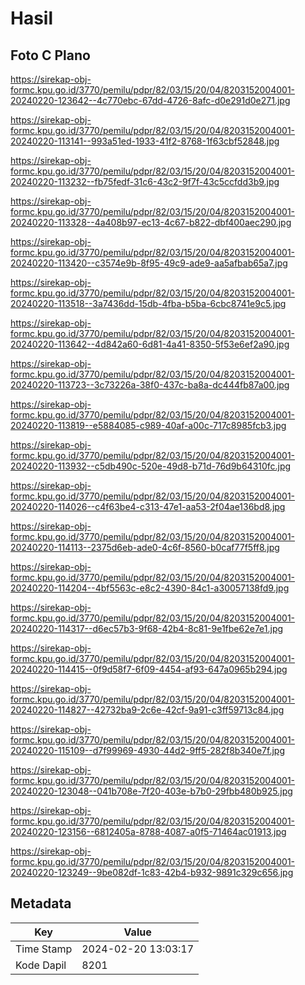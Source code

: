 # Hasil

## Foto C Plano

https://sirekap-obj-formc.kpu.go.id/3770/pemilu/pdpr/82/03/15/20/04/8203152004001-20240220-123642--4c770ebc-67dd-4726-8afc-d0e291d0e271.jpg

https://sirekap-obj-formc.kpu.go.id/3770/pemilu/pdpr/82/03/15/20/04/8203152004001-20240220-113141--993a51ed-1933-41f2-8768-1f63cbf52848.jpg

https://sirekap-obj-formc.kpu.go.id/3770/pemilu/pdpr/82/03/15/20/04/8203152004001-20240220-113232--fb75fedf-31c6-43c2-9f7f-43c5ccfdd3b9.jpg

https://sirekap-obj-formc.kpu.go.id/3770/pemilu/pdpr/82/03/15/20/04/8203152004001-20240220-113328--4a408b97-ec13-4c67-b822-dbf400aec290.jpg

https://sirekap-obj-formc.kpu.go.id/3770/pemilu/pdpr/82/03/15/20/04/8203152004001-20240220-113420--c3574e9b-8f95-49c9-ade9-aa5afbab65a7.jpg

https://sirekap-obj-formc.kpu.go.id/3770/pemilu/pdpr/82/03/15/20/04/8203152004001-20240220-113518--3a7436dd-15db-4fba-b5ba-6cbc8741e9c5.jpg

https://sirekap-obj-formc.kpu.go.id/3770/pemilu/pdpr/82/03/15/20/04/8203152004001-20240220-113642--4d842a60-6d81-4a41-8350-5f53e6ef2a90.jpg

https://sirekap-obj-formc.kpu.go.id/3770/pemilu/pdpr/82/03/15/20/04/8203152004001-20240220-113723--3c73226a-38f0-437c-ba8a-dc444fb87a00.jpg

https://sirekap-obj-formc.kpu.go.id/3770/pemilu/pdpr/82/03/15/20/04/8203152004001-20240220-113819--e5884085-c989-40af-a00c-717c8985fcb3.jpg

https://sirekap-obj-formc.kpu.go.id/3770/pemilu/pdpr/82/03/15/20/04/8203152004001-20240220-113932--c5db490c-520e-49d8-b71d-76d9b64310fc.jpg

https://sirekap-obj-formc.kpu.go.id/3770/pemilu/pdpr/82/03/15/20/04/8203152004001-20240220-114026--c4f63be4-c313-47e1-aa53-2f04ae136bd8.jpg

https://sirekap-obj-formc.kpu.go.id/3770/pemilu/pdpr/82/03/15/20/04/8203152004001-20240220-114113--2375d6eb-ade0-4c6f-8560-b0caf77f5ff8.jpg

https://sirekap-obj-formc.kpu.go.id/3770/pemilu/pdpr/82/03/15/20/04/8203152004001-20240220-114204--4bf5563c-e8c2-4390-84c1-a30057138fd9.jpg

https://sirekap-obj-formc.kpu.go.id/3770/pemilu/pdpr/82/03/15/20/04/8203152004001-20240220-114317--d6ec57b3-9f68-42b4-8c81-9e1fbe62e7e1.jpg

https://sirekap-obj-formc.kpu.go.id/3770/pemilu/pdpr/82/03/15/20/04/8203152004001-20240220-114415--0f9d58f7-6f09-4454-af93-647a0965b294.jpg

https://sirekap-obj-formc.kpu.go.id/3770/pemilu/pdpr/82/03/15/20/04/8203152004001-20240220-114827--42732ba9-2c6e-42cf-9a91-c3ff59713c84.jpg

https://sirekap-obj-formc.kpu.go.id/3770/pemilu/pdpr/82/03/15/20/04/8203152004001-20240220-115109--d7f99969-4930-44d2-9ff5-282f8b340e7f.jpg

https://sirekap-obj-formc.kpu.go.id/3770/pemilu/pdpr/82/03/15/20/04/8203152004001-20240220-123048--041b708e-7f20-403e-b7b0-29fbb480b925.jpg

https://sirekap-obj-formc.kpu.go.id/3770/pemilu/pdpr/82/03/15/20/04/8203152004001-20240220-123156--6812405a-8788-4087-a0f5-71464ac01913.jpg

https://sirekap-obj-formc.kpu.go.id/3770/pemilu/pdpr/82/03/15/20/04/8203152004001-20240220-123249--9be082df-1c83-42b4-b932-9891c329c656.jpg


## Metadata

| Key        | Value               |
| ---------- | ------------------- |
| Time Stamp | 2024-02-20 13:03:17 |
| Kode Dapil | 8201                |



